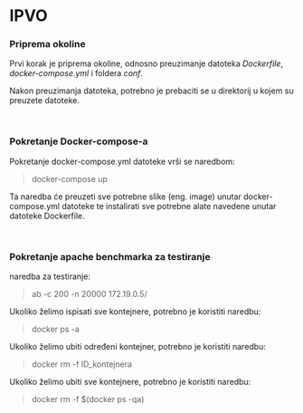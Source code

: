 # IPVO


### Priprema okoline
Prvi korak je priprema okoline, odnosno preuzimanje datoteka *Dockerfile*, *docker-compose.yml* i foldera *conf*.

Nakon preuzimanja datoteka, potrebno je prebaciti se u direktorij u kojem su preuzete datoteke.

<br>

### Pokretanje Docker-compose-a

Pokretanje docker-compose.yml datoteke vrši se naredbom:
> docker-compose up

Ta naredba će preuzeti sve potrebne slike (eng. image) unutar docker-compose.yml datoteke te instalirati sve potrebne alate navedene unutar datoteke Dockerfile.

<br>

### Pokretanje apache benchmarka za testiranje
naredba za testiranje:

> ab -c 200 -n 20000 172.19.0.5/

Ukoliko želimo ispisati sve kontejnere, potrebno je koristiti naredbu:
> docker ps -a

Ukoliko želimo ubiti određeni kontejner, potrebno je koristiti naredbu:
> docker rm -f ID_kontejnera

Ukoliko želimo ubiti sve kontejnere, potrebno je koristiti naredbu:
> docker rm -f $(docker ps -qa)
